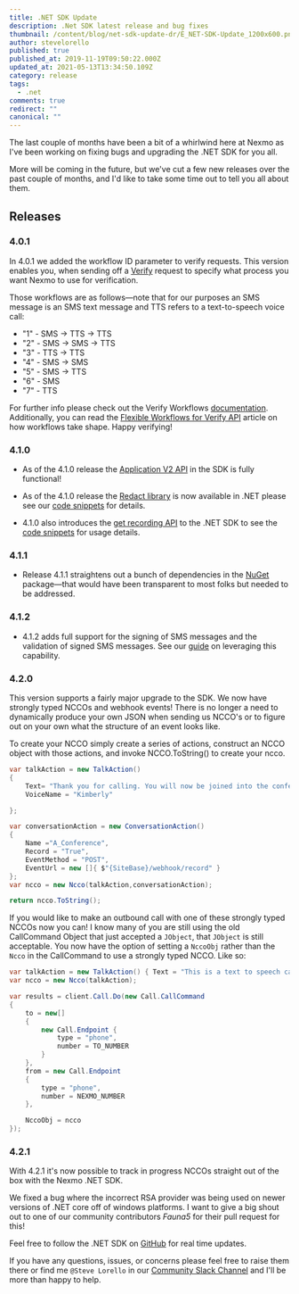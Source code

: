 ```yaml
---
title: .NET SDK Update
description: .Net SDK latest release and bug fixes
thumbnail: /content/blog/net-sdk-update-dr/E_NET-SDK-Update_1200x600.png
author: stevelorello
published: true
published_at: 2019-11-19T09:50:22.000Z
updated_at: 2021-05-13T13:34:50.109Z
category: release
tags:
  - .net
comments: true
redirect: ""
canonical: ""
---
```

The last couple of months have been a bit of a whirlwind here at Nexmo as I've been working on fixing bugs and upgrading the .NET SDK for you all.

More will be coming in the future, but we've cut a few new releases over the past couple of months, and I'd like to take some time out to tell you all about them.

## Releases

### 4.0.1

In 4.0.1 we added the workflow ID parameter to verify requests. This version enables you, when sending off a [Verify](https://developer.nexmo.com/verify/overview) request to specify what process you want Nexmo to use for verification.

Those workflows are as follows—note that for our purposes an SMS message is an SMS text message and TTS refers to a text-to-speech voice call:

* "1" - SMS -&gt; TTS -&gt; TTS
* "2" - SMS -&gt; SMS -&gt; TTS
* "3" - TTS -&gt; TTS
* "4" - SMS -&gt; SMS
* "5" - SMS -&gt; TTS
* "6" - SMS
* "7" - TTS

For further info please check out the Verify Workflows [documentation](https://developer.nexmo.com/verify/guides/workflows-and-events). Additionally, you can read the [Flexible Workflows for Verify API](https://www.nexmo.com/blog/2019/10/02/flexible-workflows-for-verify-api-dr) article on how workflows take shape. Happy verifying!

### 4.1.0

* As of the 4.1.0 release the [Application V2 API](https://developer.nexmo.com/api/application.v2) in the SDK is fully functional!

* As of the 4.1.0 release the [Redact library](https://developer.nexmo.com/api/redact) is now available in .NET please see our [code snippets](https://developer.nexmo.com/redact/code-snippets/redact-using-id/dotnet) for details.

* 4.1.0 also introduces the [get recording API](https://developer.nexmo.com/voice/voice-api/guides/recording) to the .NET SDK to see the [code snippets](https://developer.nexmo.com/voice/voice-api/code-snippets/download-a-recording/dotnet) for usage details.

### 4.1.1

* Release 4.1.1 straightens out a bunch of dependencies in the [NuGet](https://www.nuget.org/) package—that would have been transparent to most folks but needed to be addressed.

### 4.1.2

* 4.1.2 adds full support for the signing of SMS messages and the validation of signed SMS messages. See our [guide](https://developer.nexmo.com/concepts/guides/signing-messages/dotnet) on leveraging this capability.

### 4.2.0

This version supports a fairly major upgrade to the SDK. We now have strongly typed NCCOs and webhook events! There is no longer a need to dynamically produce your own JSON when sending us NCCO's or to figure out on your own what the structure of an event looks like.

To create your NCCO simply create a series of actions, construct an NCCO object with those actions, and invoke NCCO.ToString() to create your ncco.

```csharp
var talkAction = new TalkAction()
{
    Text= "Thank you for calling. You will now be joined into the conference",
    VoiceName = "Kimberly"

};

var conversationAction = new ConversationAction()
{
    Name ="A_Conference",
    Record = "True",
    EventMethod = "POST",
    EventUrl = new []{ $"{SiteBase}/webhook/record" }
};
var ncco = new Ncco(talkAction,conversationAction);

return ncco.ToString();
```

If you would like to make an outbound call with one of these strongly typed NCCOs now you can! I know many of you are still using the old CallCommand Object that just accepted a `JObject`, that `JObject` is still acceptable. You now have the option of setting a `NccoObj` rather than the `Ncco` in the CallCommand to use a strongly typed NCCO. Like so:

```csharp
var talkAction = new TalkAction() { Text = "This is a text to speech call from Nexmo" };
var ncco = new Ncco(talkAction);

var results = client.Call.Do(new Call.CallCommand
{
    to = new[]
    {
        new Call.Endpoint {
            type = "phone",
            number = TO_NUMBER
        }
    },
    from = new Call.Endpoint
    {
        type = "phone",
        number = NEXMO_NUMBER
    },

    NccoObj = ncco
});
```

### 4.2.1

With 4.2.1 it's now possible to track in progress NCCOs straight out of the box with the Nexmo .NET SDK.

We fixed a bug where the incorrect RSA provider was being used on newer versions of .NET core off of windows platforms. I want to give a big shout out to one of our community contributors _Fauna5_ for their pull request for this!

Feel free to follow the .NET SDK on [GitHub](https://github.com/Nexmo/nexmo-dotnet) for real time updates.

If you have any questions, issues, or concerns please feel free to raise them there or find me `@Steve Lorello` in our [Community Slack Channel](https://developer.nexmo.com/community/slack) and I'll be more than happy to help.
